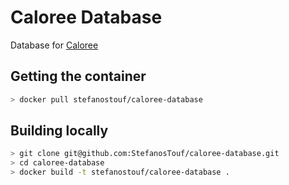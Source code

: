 # Caloree Database

Database for [Caloree](https://github.com/StefanosTouf/caloree-server)

## Getting the container

```bash
> docker pull stefanostouf/caloree-database
```

## Building locally

```bash
> git clone git@github.com:StefanosTouf/caloree-database.git 
> cd caloree-database
> docker build -t stefanostouf/caloree-database .
```

